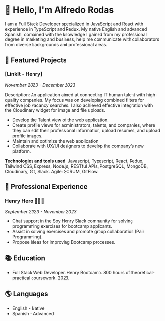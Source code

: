 # 👋 Hello, I'm Alfredo Rodas

I am a Full Stack Developer specialized in JavaScript and React with experience in TypeScript and Redux. My native English and advanced Spanish, combined with the knowledge I gained from my professional degree in marketing and business, help me communicate with collaborators from diverse backgrounds and professional areas.

## 🚀 Featured Projects

### [LinkIt - Henry]
*November 2023 - December 2023*

Description: An application aimed at connecting IT human talent with high-quality companies. My focus was on developing combined filters for effective job vacancy searches. I also achieved effective integration with the Cloudinary widget for image and file uploads.

- Develop the Talent view of the web application.
- Create profile views for administrators, talents, and companies, where they can edit their professional information, upload resumes, and upload profile images.
- Maintain and optimize the web application.
- Collaborate with UX/UI designers to develop the company's new platform.

**Technologies and tools used:** Javascript, Typescript, React, Redux, Tailwind CSS, Express, Node.js, RESTful APIs, PostgreSQL, MongoDB, Cloudinary, Git, Slack. Agile: SCRUM, GitFlow.

## 💼 Professional Experience

### Henry Hero 🦸🏻‍♂️
*September 2023 - November 2023*

- Chat support in the Soy Henry Slack community for solving programming exercises for bootcamp applicants.
- Assist in solving exercises and promote group collaboration (Pair Programming).
- Propose ideas for improving Bootcamp processes.

## 📚 Education

- Full Stack Web Developer. Henry Bootcamp. 800 hours of theoretical-practical coursework. 2023.

## 🌎 Languages

- English - Native
- Spanish - Advanced

